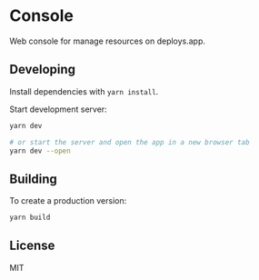 # Console

Web console for manage resources on deploys.app.

## Developing

Install dependencies with `yarn install`.

Start development server:

```bash
yarn dev

# or start the server and open the app in a new browser tab
yarn dev --open
```

## Building

To create a production version:

```bash
yarn build
```

## License

MIT

